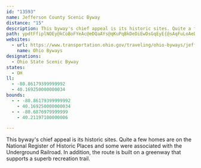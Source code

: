 ```yaml
---
id: "13593"
name: Jefferson County Scenic Byway
distance: "15"
description: This byway's chief appeal is its historic sites. Quite a few of the homes are on the National Register of Historic places and some were associated with the Underground Railroad.
path: ypdtFfiplNOEy@kCoBoFYeAc@eDQaAYs@qKuPqBkDeDiEwDsGqEyE{@sAqFuLoAeD_@sB?eC`@{BzFoOt@aC?}A_CiH_@mBNwHZsB`GqNZkBFmBIgA_@cCmBcJ[gCSgEEeDDgBrAuIEeB]kAmIaKYu@_AmPYkA}EuHc@yAsBeRO_FHcBRu@tC{Gl@mB^yEr@_C|FgNbBcCdAeARsMMuGcAm@aBq@aDyB}BsB[QSGoBFs@MuAqAaF{F]MaAGaI`@_A@s@Mo@SmBmAwB_Cu@eB[iBwBgFeC_ISqAs@wLo@_GcAgCeOuRcCsHUiAYwBO}KD_Gk@mFm@s@oCsAuGgCkCcFqFqFcEpF}CiE_AyDkDmEiD_F}A_ByBu@k@JsELgBX_AyBYkAIs@Ai@Fi@h@sCe@gBiB_F}DcJ}DmLi@aA}G{KgGaJyAeBgEeCiCmBmB_Ce@eB]uBA_CHmCJaAlAkFhAgD`KaR`HqNdA}A~BuBdGaBhAEhBL`GfBn@H|CEnBWrAg@bBwAxDeClEiB`HFlCj@nIhDl@HrCSx@YfEgE~AeD|AyENsAJaDEqCKaBs@aDaC_Hi@mBg@{DIsHX{NZuHx@aHx@_GlEiW|@oNJsGb@cKPqCXoBV_Bv@_C|@kBfFoMrDoKlAaKt@iLfFaq@?eBUyB}@aCsAsAmDyCaAeB]_@_@gF?sB^{MD{G^qCn@_Af@M~Ay@b@g@XeA
websites:
  - url: https://www.transportation.ohio.gov/traveling/ohio-byways/jefferson-township
    name: Ohio Byways
designations:
  - Ohio State Scenic Byway
states:
  - OH
ll:
  - -80.86179399999992
  - 40.169250000000034
bounds:
  - - -80.86179399999992
    - 40.169250000000034
  - - -80.6876979999999
    - 40.21197100000006

---
```


This byway's chief appeal is its historic sites. Quite a few homes are on the National Register of Historic Places and some were associated with the Underground Railroad. In addition, the route is built on a greenway that supports a superb recreation trail.

